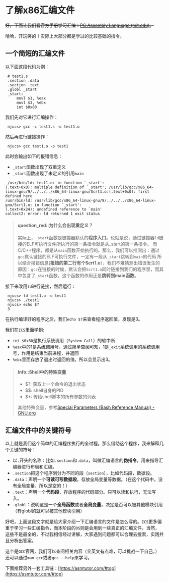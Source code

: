 # 了解x86汇编文件

~~好，下面让我们看官方手册学习汇编：~~[~~PC Assembly Language (mit.edu)~~](https://pdos.csail.mit.edu/6.828/2018/readings/pcasm-book.pdf)~~。~~

哈哈，开玩笑的！实际上大部分都是学过的比较基础的指令。

## 一个简短的汇编文件
以下面这段代码为例：

```wasm
 # test1.s 
 .section .data 
 .section .text 
 .globl _start 
 _start: 
     movl $1, %eax 
     movl $3, %ebx 
     int $0x80
```



我们先对它进行汇编操作：

```shell
 njucs> gcc -c test1.s -o test1.o
```

然后再进行链接操作：

```shell
 njucs> gcc test1.o -o test1
```

此时会输出如下的报错信息：

* `_start`函数出现了双重定义
* `_start`函数出现了未定义的引用`main`

```shell
 /usr/bin/ld: test1.o: in function `_start':
(.text+0x0): multiple definition of `_start'; /usr/lib/gcc/x86_64-linux-gnu/9/../../../x86_64-linux-gnu/Scrt1.o:(.text+0x0): first defined here
/usr/bin/ld: /usr/lib/gcc/x86_64-linux-gnu/9/../../../x86_64-linux-gnu/Scrt1.o: in function `_start':
(.text+0x24): undefined reference to `main'
collect2: error: ld returned 1 exit status
```

> #### question_red::为什么会出现重定义？
> 实际上，`_start`函数是链接器默认的**程序入口**。也就是说，通过链接器`ld`链接的ELF可执行文件所执行的第一条指令就是从\_start的第一条指令。
> 而C/C++程序，都是从`main`函数开始执行的。那么，我们可以推测出：通过`gcc`默认链接的ELF可执行文件，一定有一段从`_start`跳转到`main`的代码
> 所以结合报错信息(**报错的第二行有个Scrt1.o**），我们不难猜测出错误发生的原因：`gcc`在链接的时候，默认会把`Scrt1.o`同时链接到我们的程序里，而其中包含了`_start`函数，这个函数的作用正是**跳转到main函数**。

接下来改用`ld`进行链接，然后运行：

```shell
 njucs> ld test1.o -o test1 
 njucs> ./test1 
 njucs> echo $?
 3
```

在执行编译好的程序之后，我们`echo $?`来查看程序返回值，发现是3。
  
我们在`ICS`里面学到: 
* `int $0x80`是执行系统调用（`System Call`）的软中断
* `%eax`中的1是系统调用号，通过简单查阅可知，1是`_exit`系统调用的系统调用号，作用是结束当前进程，并返回
* `%ebx`里面存放了退出时返回的值。所以会显示出3。

> #### Info::Shell中的特殊变量
> * $?: 获取上一个命令的退出状态
> * $$: shell自身的PID
> * $*: 传给shell脚本的所有参数的列表
>  
> 其他特殊变量，参考[Special Parameters (Bash Reference Manual) - GNU.org](https://www.gnu.org/software/bash/manual/html_node/Special-Parameters.html)

## 汇编文件中的关键符号
以上就是我们这个简单的汇编程序执行的全过程。那么借助这个程序，我来解释几个关键的符号：

* 以`.`开头的名称：比如`.section`和`.data`，叫做汇编语言的**伪指令**，用来指导汇编器进行布局和汇编。
* `.section`把这个程序划分为不同的段（`section`），比如代码段，数据段。
* `.data`：声明一个**可读可写数据段**，存放全局变量等数据。（在这个代码中，没有全局变量，所以是空的！）
* `.text`：声明一个**代码段**，存放程序的代码部分。只可以读和执行，无法写入。
* `.globl`：说明这是一个**全局函数**或者**全局变量**，决定是否可以被其他模块引用（有globl的就可以被其他模块引用）

好吧，上面这段文字就是给大家介绍一下汇编语言的文件是怎么写的。`ICS`更多偏重于学习一些汇编指令，而本阶段的`OS`则是会用到一些真正的汇编文件，当然，这些不是最全的，不过我相信经过讲解，大家遇到问题都可以合理去搜索，实践并且分析出答案。

这个是`GCC`官网，我们可以查阅相关内容（全英文有点难，可以挑战一下自己。）还可以通过`man gcc`或者`gcc --help`来学习。

下面推荐另外一套工具链：[https://asmtutor.com/#top](https://asmtutor.com/#top)
